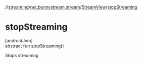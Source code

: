 //[streaming](../../../index.md)/[net.bunnystream.stream](../index.md)/[StreamView](index.md)/[stopStreaming](stop-streaming.md)

# stopStreaming

[androidJvm]\
abstract fun [stopStreaming](stop-streaming.md)()

Stops streaming
